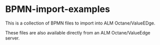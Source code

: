 # BPMN-import-examples

This is a collection of BPMN files to import into ALM Octane/ValueEDge.

These files are also available directly from an ALM Octane/ValueEdge server.
